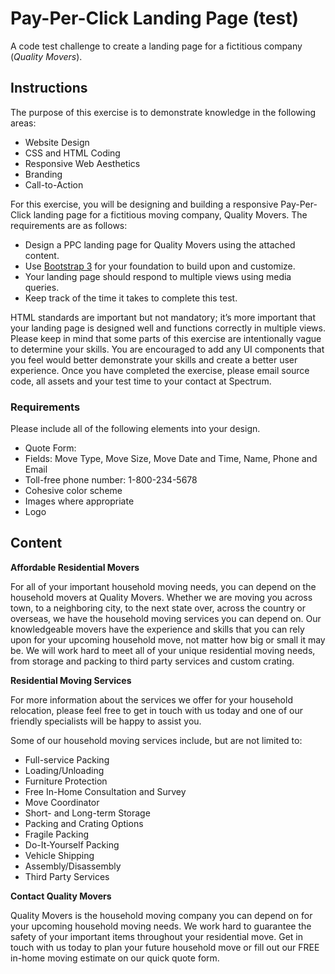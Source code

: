 # Pay-Per-Click Landing Page (test)
A code test challenge to create a landing page for a fictitious company (_Quality Movers_).

## Instructions
The purpose of this exercise is to demonstrate knowledge in the following areas:

  - Website Design
  - CSS and HTML Coding
  - Responsive Web Aesthetics
  - Branding
  - Call-to-Action

For this exercise, you will be designing and building a responsive Pay-Per-Click landing page for a fictitious moving company, Quality Movers.
The requirements are as follows:

  - Design a PPC landing page for Quality Movers using the attached content.
  - Use [Bootstrap 3](http://getbootstrap.com/getting-started/#download) for your foundation to build upon and customize.
  - Your landing page should respond to multiple views using media queries.
  - Keep track of the time it takes to complete this test.

HTML standards are important but not mandatory; it’s more important that your landing page is designed well and functions correctly in multiple views.
Please keep in mind that some parts of this exercise are intentionally vague to determine your skills. You are encouraged to add any UI components that you feel would better demonstrate your skills and create a better user experience.
Once you have completed the exercise, please email source code, all assets and your test time to your contact at Spectrum.

### Requirements
Please include all of the following elements into your design.
  - Quote Form:
  - Fields: Move Type, Move Size, Move Date and Time, Name, Phone and Email
  - Toll-free phone number: 1-800-234-5678
  - Cohesive color scheme
  - Images where appropriate
  - Logo

## Content

**Affordable Residential Movers**  

For all of your important household moving needs, you can depend on the household movers at Quality Movers. Whether we are moving you across town, to a neighboring city, to the next state over, across the country or overseas, we have the household moving services you can depend on. Our knowledgeable movers have the experience and skills that you can rely upon for your upcoming household move, not matter how big or small it may be. We will work hard to meet all of your unique residential moving needs, from storage and packing to third party services and custom crating.

**Residential Moving Services**  

For more information about the services we offer for your household relocation, please feel free to get in touch with us today and one of our friendly specialists will be happy to assist you.

Some of our household moving services include, but are not limited to:
  - Full-service Packing
  - Loading/Unloading
  - Furniture Protection
  - Free In-Home Consultation and Survey
  - Move Coordinator
  - Short- and Long-term Storage
  - Packing and Crating Options
  - Fragile Packing
  - Do-It-Yourself Packing
  - Vehicle Shipping
  - Assembly/Disassembly
  - Third Party Services

**Contact Quality Movers**  

Quality Movers is the household moving company you can depend on for your upcoming household moving needs. We work hard to guarantee the safety of your important items throughout your residential move. Get in touch with us today to plan your future household move or fill out our FREE in-home moving estimate on our quick quote form.
